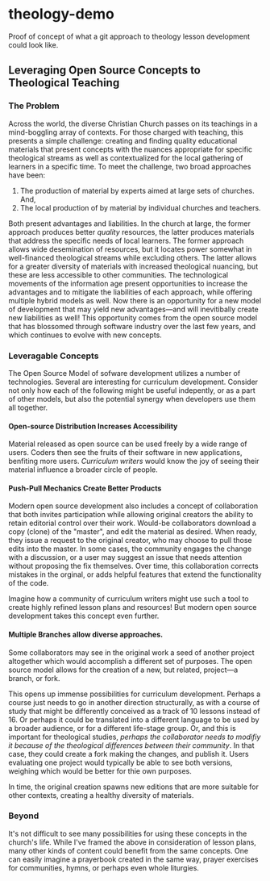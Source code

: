 # theology-demo
Proof of concept of what a git approach to theology lesson development could look like. 


## Leveraging Open Source Concepts to Theological Teaching

### The Problem

Across the world, the diverse Christian Church passes on its teachings in a mind-boggling array of contexts. For those charged with teaching, this presents a simple challenge: creating and finding quality educational materials that present concepts with the nuances appropriate for specific theological streams as well as contextualized for the local gathering of learners in a specific time. To meet the challenge, two broad approaches have been:

1. The production of material by experts aimed at large sets of churches. And,
2. The local production of by material by individual churches and teachers. 

Both present advantages and liabilities. In the church at large, the former approach produces better *quality* resources, the latter produces materials that address the specific needs of local learners. The former approach allows wide desemination of resources, but it locates power somewhat in well-financed theological streams while excluding others. The latter allows for a greater diversity of materials with increased theological nuancing, but these are less accessible to other communities. The technological movements of the information age present opportunities to increase the advantages and to mitigate the liabilities of each approach, while offering multiple hybrid models as well. Now there is an opportunity for a new model of development that may yield new advantages—and will inevitibally create new liabilities as well! This opportunity comes from the open source model that has blossomed through software industry over the last few years, and which continues to evolve with new concepts. 

### Leveragable Concepts

The Open Source Model of sofware development utilizes a number of technologies. Several are interesting for curriculum development. Consider not only how each of the following might be useful indepently, or as a part of other models, but also the potential synergy when developers use them all together. 

#### Open-source Distribution Increases Accessibility
Material released as open source can be used freely by a wide range of users. Coders then see the fruits of their software in new applications, benfiting more users. *Curriculum writers* would know the joy of seeing their material influence a broader circle of people. 

#### Push-Pull Mechanics Create Better Products
Modern open source development also includes a concept of collaboration that both invites participation while allowing original creators the ability to retain editorial control over their work. Would-be collaborators download a copy (clone) of the "master", and edit the material as desired. When ready, they issue a request to the original creator, who may choose to pull those edits into the master. In some cases, the community engages the change with a discussion, or a user may suggest an issue that needs attention without proposing the fix themselves. Over time, this collaboration corrects mistakes in the orginal, or adds helpful features that extend the functionality of the code. 

Imagine how a community of curriculum writers might use such a tool to create highly refined lesson plans and resources! But modern open source development takes this concept even further. 

#### Multiple Branches allow diverse approaches.
Some collaborators may see in the original work a seed of another project altogether which would accomplish a different set of purposes. The open source model allows for the creation of a new, but related, project—a branch, or fork. 

This opens up immense possibilities for curriculum development. Perhaps a course just needs to go in another direction structurally, as with a course of study that might be differently conceived as a track of 10 lessons instead of 16. Or perhaps it could be translated into a different language to be used by a broader audience, or for a different life-stage group. Or, and this is important for theological studies, *perhaps the collaborator needs to modifiy it because of the theological differences between their community*. In that case, they could create a fork making the changes, and publish it. Users evaluating one project would typically be able to see both versions, weighing which would be better for thie own purposes.

In time, the original creation spawns new editions that are more suitable for other contexts, creating a healthy diversity of materials.

### Beyond

It's not difficult to see many possibilities for using these concepts in the church's life. While I've framed the above in consideration of lesson plans, many other kinds of content could benefit from the same concepts. One can easily imagine a prayerbook created in the same way, prayer exercises for communities, hymns, or perhaps even whole liturgies. 
